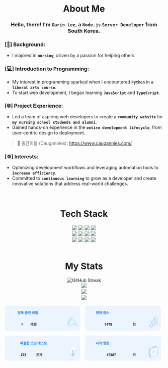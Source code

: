 <div align="center">
  
# About Me

</div>

<div align="center">
  
### Hello, there! I'm `Garin Lee`, a `Node.js` `Server Developer` from South Korea.

</div>

### [💉] Background:
- I majored in <b>`nursing`</b>, driven by a passion for helping others.

### [💻] Introduction to Programming:
- My interest in programming sparked when I encountered <b>`Python`</b> in a <b>`liberal arts course`</b>.
- To start web development, I began learning <b>`JavaScript`</b> and <b>`TypeScript`</b>.

### [🌐] Project Experience:
- Led a team of aspiring web developers to create a <b>`community website`</b> for <b>`my nursing school studends and alumni`</b>.
- Gained hands-on experience in the <b>`entire development lifecycle`</b>, from user-centric design to deployment.
> 🔗 중간이들 (Caugannies): https://www.caugannies.com/

### [⚙️] Interests:
- Optimizing development workflows and leveraging automation tools to <b>`increase efficiency`</b>.
- Committed to <b>`continuous learning`</b> to grow as a developer and create innovative solutions that address real-world challenges.

<br>

<div align="center">
  
# Tech Stack

</div>

<div align="center">
  <img src="https://img.shields.io/badge/nodedotjs-5FA04E?style=for-the-badge&logo=nodedotjs&logoColor=white">
  <img src="https://img.shields.io/badge/express-000000?style=for-the-badge&logo=express&logoColor=white">
  <img src="https://img.shields.io/badge/nestjs-E0234E?style=for-the-badge&logo=nestjs&logoColor=white">
  <img src="https://img.shields.io/badge/typescript-3178C6?style=for-the-badge&logo=typescript&logoColor=white">
</div>
<div align="center">
  <img src="https://img.shields.io/badge/mysql-4479A1?style=for-the-badge&logo=mysql&logoColor=white">
  <img src="https://img.shields.io/badge/typeorm-FE0803?style=for-the-badge&logo=typeorm&logoColor=white">
  <img src="https://img.shields.io/badge/mongodb-47A248?style=for-the-badge&logo=mongodb&logoColor=white">
  <img src="https://img.shields.io/badge/mongoose-880000?style=for-the-badge&logo=mongoose&logoColor=white">
<div>
<div align="center">
  <img src="https://img.shields.io/badge/html5-E34F26?style=for-the-badge&logo=html5&logoColor=white">
  <img src="https://img.shields.io/badge/css3-1572B6?style=for-the-badge&logo=css3&logoColor=white">
  <img src="https://img.shields.io/badge/javascript-F7DF1E?style=for-the-badge&logo=javascript&logoColor=white">
  <img src="https://img.shields.io/badge/react-61DAFB?style=for-the-badge&logo=react&logoColor=white">
</div>

<br>
  
<div align="center">
  
# My Stats

</div>

<div align="center">
  <img src="http://github-readme-streak-stats.herokuapp.com?user=devellybutton" alt="GitHub Streak" /><br>
  <img src="https://github-readme-stats.vercel.app/api/top-langs/?username=anuraghazra&layout=donut" /><br>
  <img src="https://github-readme-stats.vercel.app/api?username=devellybutton&hide_rank=true&show_icons=true" /><br>
  <img src="http://mazassumnida.wtf/api/v2/generate_badge?boj=ninano00" /><br>
  <img src="https://raw.githubusercontent.com/devellybutton/Programmers_Badge_Generator/main/result/result.svg" />
</div>
